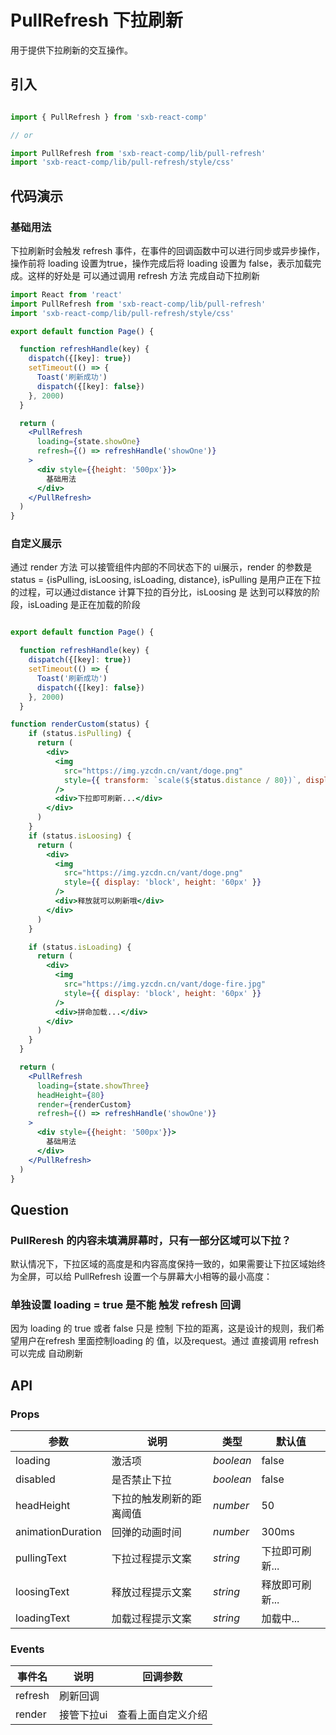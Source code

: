 # PullRefresh 下拉刷新

用于提供下拉刷新的交互操作。

## 引入

```js

import { PullRefresh } from 'sxb-react-comp'

// or

import PullRefresh from 'sxb-react-comp/lib/pull-refresh'
import 'sxb-react-comp/lib/pull-refresh/style/css'

```
## 代码演示

### 基础用法
下拉刷新时会触发 refresh 事件，在事件的回调函数中可以进行同步或异步操作，操作前将 loading 设置为true，操作完成后将 loading 设置为 false，表示加载完成。这样的好处是 可以通过调用  refresh 方法 完成自动下拉刷新

```jsx harmony
import React from 'react'
import PullRefresh from 'sxb-react-comp/lib/pull-refresh'
import 'sxb-react-comp/lib/pull-refresh/style/css'

export default function Page() {

  function refreshHandle(key) {
    dispatch({[key]: true})
    setTimeout(() => {
      Toast('刷新成功')
      dispatch({[key]: false})
    }, 2000)      
  }

  return (
    <PullRefresh 
      loading={state.showOne} 
      refresh={() => refreshHandle('showOne')}
    >
      <div style={{height: '500px'}}>
        基础用法
      </div>
    </PullRefresh>        
  ) 
}
```

### 自定义展示

通过 render 方法 可以接管组件内部的不同状态下的 ui展示，render 的参数是 status = {isPulling, isLoosing, isLoading, distance}, isPulling 是用户正在下拉的过程，可以通过distance
 计算下拉的百分比，isLoosing 是 达到可以释放的阶段，isLoading 是正在加载的阶段
 
```jsx harmony

export default function Page() {

  function refreshHandle(key) {
    dispatch({[key]: true})
    setTimeout(() => {
      Toast('刷新成功')
      dispatch({[key]: false})
    }, 2000)      
  }

function renderCustom(status) {
    if (status.isPulling) {
      return (
        <div>
          <img
            src="https://img.yzcdn.cn/vant/doge.png"
            style={{ transform: `scale(${status.distance / 80})`, display: 'block', height: '60px' }}
          />
          <div>下拉即可刷新...</div>
        </div>
      )
    }
    if (status.isLoosing) {
      return (
        <div>
          <img
            src="https://img.yzcdn.cn/vant/doge.png"
            style={{ display: 'block', height: '60px' }}
          />
          <div>释放就可以刷新哦</div>
        </div>
      )
    }

    if (status.isLoading) {
      return (
        <div>
          <img
            src="https://img.yzcdn.cn/vant/doge-fire.jpg"
            style={{ display: 'block', height: '60px' }}
          />
          <div>拼命加载...</div>
        </div>
      )
    }
  }

  return (
    <PullRefresh 
      loading={state.showThree}
      headHeight={80}
      render={renderCustom}
      refresh={() => refreshHandle('showOne')}
    >
      <div style={{height: '500px'}}>
        基础用法
      </div>
    </PullRefresh>        
  ) 
}


```

## Question

### PullReresh 的内容未填满屏幕时，只有一部分区域可以下拉？

默认情况下，下拉区域的高度是和内容高度保持一致的，如果需要让下拉区域始终为全屏，可以给 PullRefresh 设置一个与屏幕大小相等的最小高度：

### 单独设置 loading = true 是不能 触发 refresh 回调

因为 loading 的 true 或者 false 只是 控制 下拉的距离，这是设计的规则，我们希望用户在refresh 里面控制loading 的
值，以及request。通过 直接调用 refresh 可以完成 自动刷新

## API

### Props

| 参数 | 说明 | 类型 | 默认值 |
| --- | --- | --- | --- |
| loading | 激活项 | _boolean_ | false |
| disabled | 是否禁止下拉 | _boolean_ | false |
| headHeight | 下拉的触发刷新的距离阈值 | _number_ | 50 |
| animationDuration | 回弹的动画时间 | _number_ | 300ms |
| pullingText | 下拉过程提示文案 | _string_ | 下拉即可刷新... |
| loosingText | 释放过程提示文案 | _string_ | 释放即可刷新... |
| loadingText | 加载过程提示文案 | _string_ | 加载中... |

### Events
| 事件名 | 说明 | 回调参数 |
| --- | --- | --- |
| refresh | 刷新回调 |  |
| render | 接管下拉ui | 查看上面自定义介绍 |


